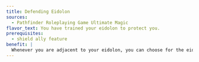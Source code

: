 ```yaml
---
title: Defending Eidolon
sources:
  - Pathfinder Roleplaying Game Ultimate Magic
flavor_text: You have trained your eidolon to protect you.
prerequisites:
  - shield ally feature
benefit: |
  Whenever you are adjacent to your eidolon, you can choose for the eidolon to take a --1 penalty on melee attack rolls and combat maneuver checks to gain a +1 dodge bonus to your Armor Class. When your eidolon's base attack bonus reaches +5, and for every +5 thereafter, the penalty increases by --1 and the dodge bonus increases by +1. You must choose to use this feat when your eidolon is making an attack or full-attack action with melee or natural weapons, and its effect lasts until your eidolon's next turn, or until you are no longer adjacent to the eidolon, whichever occurs first.
---
```


